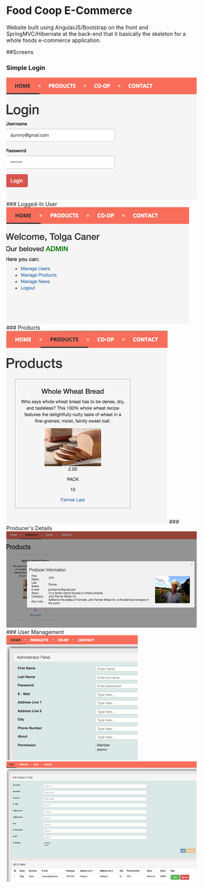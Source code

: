 # Food Coop E-Commerce
Website built using AngularJS/Bootstrap on the front and SpringMVC/Hibernate at the back-end that it basically the skeleton for a whole foods e-commerce application.

##Screens
### Simple Login
<img src="/screenshots/Screen%20Shot%202017-01-08%20at%2018.21.18.png"  width="527" height="322" alt="Simple Login"/>
### Logged-In User
<img src="/screenshots/Screen%20Shot%202017-01-08%20at%2018.21.26.png"  width="484" height="306" alt=""/>
### Products
<img src="/screenshots/Screen%20Shot%202017-01-08%20at%2018.17.18.png"  width="427" height="509" alt="Products"/>
### Producer's Details
<img src="/screenshots/Screen%20Shot%202017-01-08%20at%2018.50.14.png"  width="583" height="254" alt="Products"/>
### User Management
<img src="/screenshots/Screen%20Shot%202017-01-08%20at%2018.22.17.png"  width="348" height="330" alt=""/>
<img src="/screenshots/Screen%20Shot%202017-01-08%20at%2018.22.50.png"  width="630" height="317" alt=""/>
